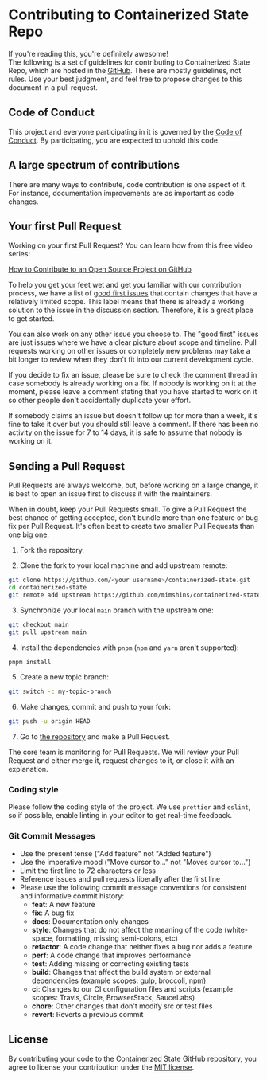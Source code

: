 # Contributing to Containerized State Repo

If you're reading this, you're definitely awesome! <br /> The following is a set
of guidelines for contributing to Containerized State Repo, which are hosted in
the [GitHub](https://github.com/mimshins/containerized-state). These are mostly
guidelines, not rules. Use your best judgment, and feel free to propose changes
to this document in a pull request.

## Code of Conduct

This project and everyone participating in it is governed by the
[Code of Conduct](https://github.com/mimshins/containerized-state/blob/main/CODE_OF_CONDUCT.md).
By participating, you are expected to uphold this code.

## A large spectrum of contributions

There are many ways to contribute, code contribution is one aspect of it. For
instance, documentation improvements are as important as code changes.

## Your first Pull Request

Working on your first Pull Request? You can learn how from this free video
series:

[How to Contribute to an Open Source Project on GitHub](https://egghead.io/courses/how-to-contribute-to-an-open-source-project-on-github)

To help you get your feet wet and get you familiar with our contribution
process, we have a list of
[good first issues](https://github.com/mimshins/containerized-state/issues?q=is:open+is:issue+label:"good+first+issue")
that contain changes that have a relatively limited scope. This label means that
there is already a working solution to the issue in the discussion section.
Therefore, it is a great place to get started.

You can also work on any other issue you choose to. The "good first" issues are
just issues where we have a clear picture about scope and timeline. Pull
requests working on other issues or completely new problems may take a bit
longer to review when they don't fit into our current development cycle.

If you decide to fix an issue, please be sure to check the comment thread in
case somebody is already working on a fix. If nobody is working on it at the
moment, please leave a comment stating that you have started to work on it so
other people don't accidentally duplicate your effort.

If somebody claims an issue but doesn't follow up for more than a week, it's
fine to take it over but you should still leave a comment. If there has been no
activity on the issue for 7 to 14 days, it is safe to assume that nobody is
working on it.

## Sending a Pull Request

Pull Requests are always welcome, but, before working on a large change, it is
best to open an issue first to discuss it with the maintainers.

When in doubt, keep your Pull Requests small. To give a Pull Request the best
chance of getting accepted, don't bundle more than one feature or bug fix per
Pull Request. It's often best to create two smaller Pull Requests than one big
one.

1. Fork the repository.

2. Clone the fork to your local machine and add upstream remote:

```sh
git clone https://github.com/<your username>/containerized-state.git
cd containerized-state
git remote add upstream https://github.com/mimshins/containerized-state.git
```

3. Synchronize your local `main` branch with the upstream one:

```sh
git checkout main
git pull upstream main
```

4. Install the dependencies with `pnpm` (`npm` and `yarn` aren't supported):

```sh
pnpm install
```

5. Create a new topic branch:

```sh
git switch -c my-topic-branch
```

6. Make changes, commit and push to your fork:

```sh
git push -u origin HEAD
```

7. Go to [the repository](https://github.com/mimshins/containerized-state) and
   make a Pull Request.

The core team is monitoring for Pull Requests. We will review your Pull Request
and either merge it, request changes to it, or close it with an explanation.

### Coding style

Please follow the coding style of the project. We use `prettier` and `eslint`,
so if possible, enable linting in your editor to get real-time feedback.

### Git Commit Messages

- Use the present tense ("Add feature" not "Added feature")
- Use the imperative mood ("Move cursor to..." not "Moves cursor to...")
- Limit the first line to 72 characters or less
- Reference issues and pull requests liberally after the first line
- Please use the following commit message conventions for consistent and
  informative commit history:
  - **feat**: A new feature
  - **fix**: A bug fix
  - **docs**: Documentation only changes
  - **style**: Changes that do not affect the meaning of the code (white-space,
    formatting, missing semi-colons, etc)
  - **refactor**: A code change that neither fixes a bug nor adds a feature
  - **perf**: A code change that improves performance
  - **test**: Adding missing or correcting existing tests
  - **build**: Changes that affect the build system or external dependencies
    (example scopes: gulp, broccoli, npm)
  - **ci**: Changes to our CI configuration files and scripts (example scopes:
    Travis, Circle, BrowserStack, SauceLabs)
  - **chore**: Other changes that don't modify src or test files
  - **revert**: Reverts a previous commit

## License

By contributing your code to the Containerized State GitHub repository, you
agree to license your contribution under the
[MIT license](https://github.com/mimshins/containerized-state/blob/main/LICENSE).
